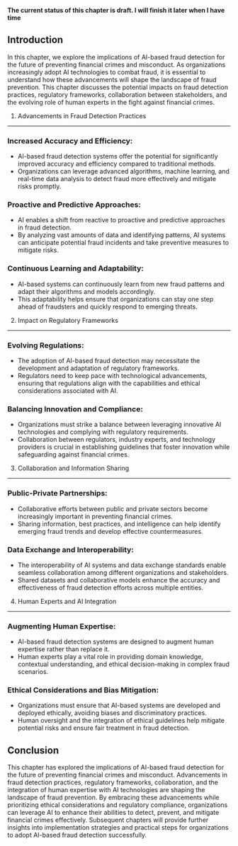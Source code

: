 **The current status of this chapter is draft. I will finish it later when I have time**

Introduction
------------

In this chapter, we explore the implications of AI-based fraud detection for the future of preventing financial crimes and misconduct. As organizations increasingly adopt AI technologies to combat fraud, it is essential to understand how these advancements will shape the landscape of fraud prevention. This chapter discusses the potential impacts on fraud detection practices, regulatory frameworks, collaboration between stakeholders, and the evolving role of human experts in the fight against financial crimes.

1. Advancements in Fraud Detection Practices
--------------------------------------------

### Increased Accuracy and Efficiency:

* AI-based fraud detection systems offer the potential for significantly improved accuracy and efficiency compared to traditional methods.
* Organizations can leverage advanced algorithms, machine learning, and real-time data analysis to detect fraud more effectively and mitigate risks promptly.

### Proactive and Predictive Approaches:

* AI enables a shift from reactive to proactive and predictive approaches in fraud detection.
* By analyzing vast amounts of data and identifying patterns, AI systems can anticipate potential fraud incidents and take preventive measures to mitigate risks.

### Continuous Learning and Adaptability:

* AI-based systems can continuously learn from new fraud patterns and adapt their algorithms and models accordingly.
* This adaptability helps ensure that organizations can stay one step ahead of fraudsters and quickly respond to emerging threats.

2. Impact on Regulatory Frameworks
----------------------------------

### Evolving Regulations:

* The adoption of AI-based fraud detection may necessitate the development and adaptation of regulatory frameworks.
* Regulators need to keep pace with technological advancements, ensuring that regulations align with the capabilities and ethical considerations associated with AI.

### Balancing Innovation and Compliance:

* Organizations must strike a balance between leveraging innovative AI technologies and complying with regulatory requirements.
* Collaboration between regulators, industry experts, and technology providers is crucial in establishing guidelines that foster innovation while safeguarding against financial crimes.

3. Collaboration and Information Sharing
----------------------------------------

### Public-Private Partnerships:

* Collaborative efforts between public and private sectors become increasingly important in preventing financial crimes.
* Sharing information, best practices, and intelligence can help identify emerging fraud trends and develop effective countermeasures.

### Data Exchange and Interoperability:

* The interoperability of AI systems and data exchange standards enable seamless collaboration among different organizations and stakeholders.
* Shared datasets and collaborative models enhance the accuracy and effectiveness of fraud detection efforts across multiple entities.

4. Human Experts and AI Integration
-----------------------------------

### Augmenting Human Expertise:

* AI-based fraud detection systems are designed to augment human expertise rather than replace it.
* Human experts play a vital role in providing domain knowledge, contextual understanding, and ethical decision-making in complex fraud scenarios.

### Ethical Considerations and Bias Mitigation:

* Organizations must ensure that AI-based systems are developed and deployed ethically, avoiding biases and discriminatory practices.
* Human oversight and the integration of ethical guidelines help mitigate potential risks and ensure fair treatment in fraud detection.

Conclusion
----------

This chapter has explored the implications of AI-based fraud detection for the future of preventing financial crimes and misconduct. Advancements in fraud detection practices, regulatory frameworks, collaboration, and the integration of human expertise with AI technologies are shaping the landscape of fraud prevention. By embracing these advancements while prioritizing ethical considerations and regulatory compliance, organizations can leverage AI to enhance their abilities to detect, prevent, and mitigate financial crimes effectively. Subsequent chapters will provide further insights into implementation strategies and practical steps for organizations to adopt AI-based fraud detection successfully.
